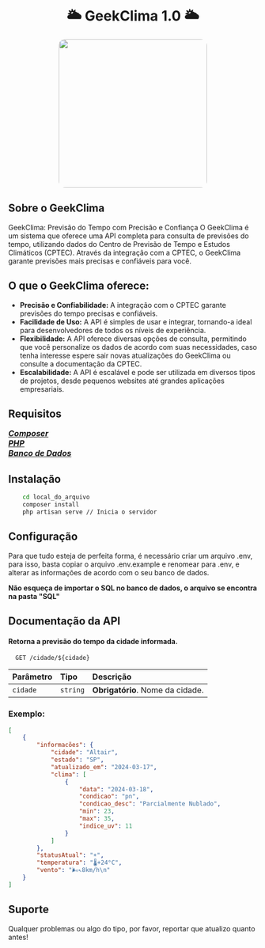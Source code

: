 <h1 align="center">
    🌥️ GeekClima 1.0 🌥️
</h1>
<div style="text-align:center">
<img src="https://i.gifer.com/8Xa6.gif" style="border-radius: 13px" height="300">
</div>

## Sobre o GeekClima

GeekClima: Previsão do Tempo com Precisão e Confiança
O GeekClima é um sistema que oferece uma API completa para consulta de previsões do tempo, utilizando dados do Centro de Previsão de Tempo e Estudos Climáticos (CPTEC). Através da integração com a CPTEC, o GeekClima garante previsões mais precisas e confiáveis para você.

## O que o GeekClima oferece:

-   **Precisão e Confiabilidade:** A integração com o CPTEC garante previsões do tempo precisas e confiáveis.
-   **Facilidade de Uso:** A API é simples de usar e integrar, tornando-a ideal para desenvolvedores de todos os níveis de experiência.
-   **Flexibilidade:** A API oferece diversas opções de consulta, permitindo que você personalize os dados de acordo com suas necessidades, caso tenha interesse espere sair novas atualizações do GeekClima ou consulte a documentação da CPTEC.
-   **Escalabilidade:** A API é escalável e pode ser utilizada em diversos tipos de projetos, desde pequenos websites até grandes aplicações empresariais.

## Requisitos

<div style="display:flex; flex-direction:column; font-weight:bold">
<a href="https://getcomposer.org/Composer-Setup.exe" style="font-size:16px; font-style:italic">Composer</a>
<a href="https://www.php.net/downloads.php" style="font-size:16px; font-style:italic">PHP</a>
<a href="https://dev.mysql.com/downloads/installer/" style="font-size:16px; font-style:italic">Banco de Dados</a>
</div>

## Instalação

```bash
    cd local_do_arquivo
    composer install
    php artisan serve // Inicia o servidor
```

## Configuração

Para que tudo esteja de perfeita forma, é necessário criar um arquivo .env, para isso, basta copiar o arquivo .env.example e renomear para .env, e alterar as informações de acordo com o seu banco de dados.

<span style="font-weight:bold">Não esqueça de importar o SQL no banco de dados, o arquivo se encontra na pasta "SQL"</span>

## Documentação da API

#### Retorna a previsão do tempo da cidade informada.

```http
  GET /cidade/${cidade}
```

| Parâmetro | Tipo     | Descrição                        |
| :-------- | :------- | :------------------------------- |
| `cidade`  | `string` | **Obrigatório**. Nome da cidade. |

### Exemplo:

```json
[
    {
        "informacões": {
            "cidade": "Altair",
            "estado": "SP",
            "atualizado_em": "2024-03-17",
            "clima": [
                {
                    "data": "2024-03-18",
                    "condicao": "pn",
                    "condicao_desc": "Parcialmente Nublado",
                    "min": 23,
                    "max": 35,
                    "indice_uv": 11
                }
            ]
        },
        "statusAtual": "☀️",
        "temperatura": "🌡️+24°C",
        "vento": "🌬️↖8km/h\n"
    }
]
```

## Suporte
Qualquer problemas ou algo do tipo, por favor, reportar que atualizo quanto antes!
